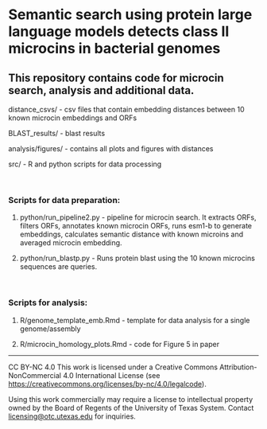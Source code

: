 # Semantic search using protein large language models detects class II microcins in bacterial genomes
## This repository contains code for microcin search, analysis and additional data.

distance_csvs/ - csv files that contain embedding distances between 10 known microcin embeddings and ORFs

BLAST_results/ - blast results

analysis/figures/ - contains all plots and figures with distances

src/ - R and python scripts for data processing

<br />

### Scripts for data preparation:

1) python/run_pipeline2.py - pipeline for microcin search. It extracts ORFs, filters ORFs, annotates known microcin ORFs, runs esm1-b to generate embeddings, calculates semantic distance with known microins and averaged microcin embedding. 

2) python/run_blastp.py - Runs protein blast using the 10 known microcins sequences are queries.

<br />

### Scripts for analysis:

1) R/genome_template_emb.Rmd - template for data analysis for a single genome/assembly

2) R/microcin_homology_plots.Rmd - code for Figure 5 in paper


---

CC BY-NC 4.0 This work is licensed under a Creative Commons Attribution-NonCommercial 4.0 International License (see https://creativecommons.org/licenses/by-nc/4.0/legalcode).

Using this work commercially may require a license to intellectual property owned by the Board of Regents of the University of Texas System. Contact licensing@otc.utexas.edu for inquiries.
